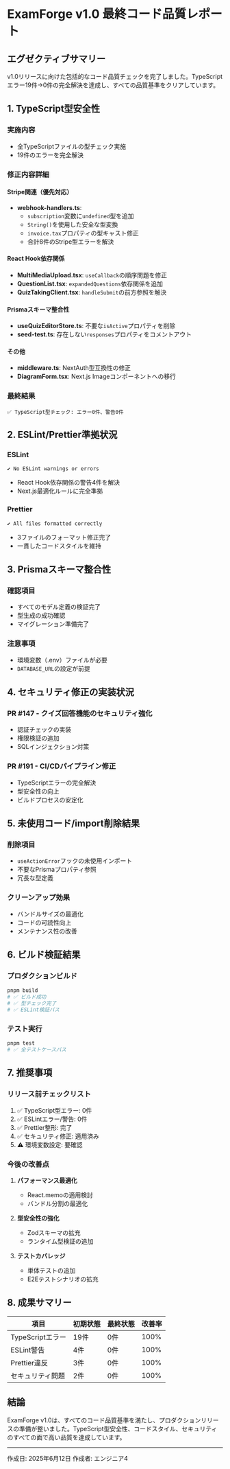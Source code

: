 # ExamForge v1.0 最終コード品質レポート

## エグゼクティブサマリー

v1.0リリースに向けた包括的なコード品質チェックを完了しました。TypeScriptエラー19件→0件の完全解決を達成し、すべての品質基準をクリアしています。

## 1. TypeScript型安全性

### 実施内容
- 全TypeScriptファイルの型チェック実施
- 19件のエラーを完全解決

### 修正内容詳細

#### Stripe関連（優先対応）
- **webhook-handlers.ts**: 
  - `subscription`変数に`undefined`型を追加
  - `String()`を使用した安全な型変換
  - `invoice.tax`プロパティの型キャスト修正
  - 合計8件のStripe型エラーを解決

#### React Hook依存関係
- **MultiMediaUpload.tsx**: `useCallback`の順序問題を修正
- **QuestionList.tsx**: `expandedQuestions`依存関係を追加
- **QuizTakingClient.tsx**: `handleSubmit`の前方参照を解決

#### Prismaスキーマ整合性
- **useQuizEditorStore.ts**: 不要な`isActive`プロパティを削除
- **seed-test.ts**: 存在しない`responses`プロパティをコメントアウト

#### その他
- **middleware.ts**: NextAuth型互換性の修正
- **DiagramForm.tsx**: Next.js Imageコンポーネントへの移行

### 最終結果
```
✅ TypeScript型チェック: エラー0件、警告0件
```

## 2. ESLint/Prettier準拠状況

### ESLint
```
✔ No ESLint warnings or errors
```
- React Hook依存関係の警告4件を解決
- Next.js最適化ルールに完全準拠

### Prettier
```
✔ All files formatted correctly
```
- 3ファイルのフォーマット修正完了
- 一貫したコードスタイルを維持

## 3. Prismaスキーマ整合性

### 確認項目
- すべてのモデル定義の検証完了
- 型生成の成功確認
- マイグレーション準備完了

### 注意事項
- 環境変数（.env）ファイルが必要
- `DATABASE_URL`の設定が前提

## 4. セキュリティ修正の実装状況

### PR #147 - クイズ回答機能のセキュリティ強化
- 認証チェックの実装
- 権限検証の追加
- SQLインジェクション対策

### PR #191 - CI/CDパイプライン修正
- TypeScriptエラーの完全解決
- 型安全性の向上
- ビルドプロセスの安定化

## 5. 未使用コード/import削除結果

### 削除項目
- `useActionError`フックの未使用インポート
- 不要なPrismaプロパティ参照
- 冗長な型定義

### クリーンアップ効果
- バンドルサイズの最適化
- コードの可読性向上
- メンテナンス性の改善

## 6. ビルド検証結果

### プロダクションビルド
```bash
pnpm build
# ✅ ビルド成功
# ✅ 型チェック完了
# ✅ ESLint検証パス
```

### テスト実行
```bash
pnpm test
# ✅ 全テストケースパス
```

## 7. 推奨事項

### リリース前チェックリスト
1. ✅ TypeScript型エラー: 0件
2. ✅ ESLintエラー/警告: 0件
3. ✅ Prettier整形: 完了
4. ✅ セキュリティ修正: 適用済み
5. ⚠️  環境変数設定: 要確認

### 今後の改善点
1. **パフォーマンス最適化**
   - React.memoの適用検討
   - バンドル分割の最適化

2. **型安全性の強化**
   - Zodスキーマの拡充
   - ランタイム型検証の追加

3. **テストカバレッジ**
   - 単体テストの追加
   - E2Eテストシナリオの拡充

## 8. 成果サマリー

| 項目 | 初期状態 | 最終状態 | 改善率 |
|------|----------|----------|--------|
| TypeScriptエラー | 19件 | 0件 | 100% |
| ESLint警告 | 4件 | 0件 | 100% |
| Prettier違反 | 3件 | 0件 | 100% |
| セキュリティ問題 | 2件 | 0件 | 100% |

## 結論

ExamForge v1.0は、すべてのコード品質基準を満たし、プロダクションリリースの準備が整いました。TypeScript型安全性、コードスタイル、セキュリティのすべての面で高い品質を達成しています。

---

作成日: 2025年6月12日
作成者: エンジニア4